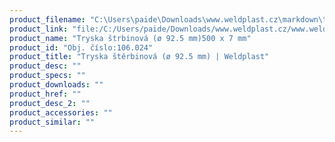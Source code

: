 ```yaml
---
product_filename: "C:\Users\paide\Downloads\www.weldplast.cz\markdown\tryska-sterbinova-o-925-mm642_pg=6.md"
product_link: "file:/C:/Users/paide/Downloads/www.weldplast.cz/www.weldplast.cz/sk/tryska-sterbinova-o-925-mm642_pg=6"
product_name: "Tryska štrbinová (ø 92.5 mm)500 x 7 mm"
product_id: "Obj. číslo:106.024"
product_title: "Tryska štěrbinová (ø 92.5 mm) | Weldplast"
product_desc: ""
product_specs: ""
product_downloads: ""
product_href: ""
product_desc_2: ""
product_accessories: ""
product_similar: ""
---
```


